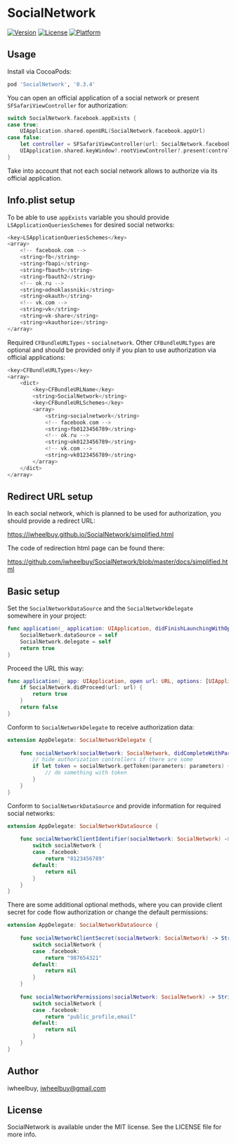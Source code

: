 # SocialNetwork

[![Version](https://img.shields.io/cocoapods/v/SocialNetwork.svg?style=flat)](http://cocoapods.org/pods/SocialNetwork)
[![License](https://img.shields.io/cocoapods/l/SocialNetwork.svg?style=flat)](http://cocoapods.org/pods/SocialNetwork)
[![Platform](https://img.shields.io/cocoapods/p/SocialNetwork.svg?style=flat)](http://cocoapods.org/pods/SocialNetwork)

## Usage

Install via CocoaPods:

```ruby
pod 'SocialNetwork', '0.3.4'
```

You can open an official application of a social network or present `SFSafariViewController` for authorization:

```swift
switch SocialNetwork.facebook.appExists {
case true:
    UIApplication.shared.openURL(SocialNetwork.facebook.appUrl)
case false:
    let controller = SFSafariViewController(url: SocialNetwork.facebook.oauthUrl)
    UIApplication.shared.keyWindow?.rootViewController?.present(controller: controller)
}
```

Take into account that not each social network allows to authorize via its official application.

## Info.plist setup

To be able to use `appExists` variable you should provide `LSApplicationQueriesSchemes` for desired social networks:

```swift
<key>LSApplicationQueriesSchemes</key>
<array>
    <!-- facebook.com -->
    <string>fb</string>
    <string>fbapi</string>
    <string>fbauth</string>
    <string>fbauth2</string>
    <!-- ok.ru -->
    <string>odnoklassniki</string>
    <string>okauth</string>
    <!-- vk.com -->
    <string>vk</string>
    <string>vk-share</string>
    <string>vkauthorize</string>
</array>
```

Required `CFBundleURLTypes` - `socialnetwork`. Other `CFBundleURLTypes` are optional and should be provided only if you plan to use authorization via official applications:

```swift
<key>CFBundleURLTypes</key>
<array>
    <dict>
        <key>CFBundleURLName</key>
        <string>SocialNetwork</string>
        <key>CFBundleURLSchemes</key>
        <array>
            <string>socialnetwork</string>
            <!-- facebook.com -->
            <string>fb0123456789</string>
            <!-- ok.ru -->
            <string>ok0123456789</string>
            <!-- vk.com -->
            <string>vk0123456789</string>
        </array>
    </dict>
</array>
```

## Redirect URL setup

In each social network, which is planned to be used for authorization, you should provide a redirect URL:

https://iwheelbuy.github.io/SocialNetwork/simplified.html

The code of redirection html page can be found there:

https://github.com/iwheelbuy/SocialNetwork/blob/master/docs/simplified.html

## Basic setup

Set the `SocialNetworkDataSource` and the `SocialNetworkDelegate` somewhere in your project:

```swift
func application(_ application: UIApplication, didFinishLaunchingWithOptions launchOptions: [UIApplicationLaunchOptionsKey: Any]?) -> Bool {
    SocialNetwork.dataSource = self
    SocialNetwork.delegate = self
    return true
}
```

Proceed the URL this way:

```swift
func application(_ app: UIApplication, open url: URL, options: [UIApplicationOpenURLOptionsKey : Any] = [:]) -> Bool {
    if SocialNetwork.didProceed(url: url) {
        return true
    }
    return false
}
```

Conform to `SocialNetworkDelegate` to receive authorization data:

```swift
extension AppDelegate: SocialNetworkDelegate {
    
    func socialNetwork(socialNetwork: SocialNetwork, didCompleteWithParameters parameters: [String : String]) {
        // hide authorization controllers if there are some
        if let token = socialNetwork.getToken(parameters: parameters) {
            // do something with token
        }
    }
}
```

Conform to `SocialNetworkDataSource` and provide information for required social networks:

```swift
extension AppDelegate: SocialNetworkDataSource {
    
    func socialNetworkClientIdentifier(socialNetwork: SocialNetwork) -> String? {
        switch socialNetwork {
        case .facebook:
            return "0123456789"
        default:
            return nil
        }
    }
}
```

There are some additional optional methods, where you can provide client secret for code flow authorization or change the default permissions:

```swift
extension AppDelegate: SocialNetworkDataSource {
    
    func socialNetworkClientSecret(socialNetwork: SocialNetwork) -> String? {
        switch socialNetwork {
        case .facebook:
            return "987654321"
        default:
            return nil
        }
    }
    
    func socialNetworkPermissions(socialNetwork: SocialNetwork) -> String? {
        switch socialNetwork {
        case .facebook:
            return "public_profile,email"
        default:
            return nil
        }
    }
}
```

## Author

iwheelbuy, iwheelbuy@gmail.com

## License

SocialNetwork is available under the MIT license. See the LICENSE file for more info.
